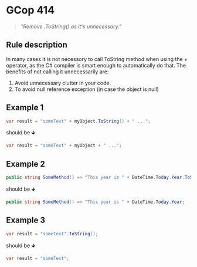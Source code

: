 # GCop 414

> *"Remove .ToString() as it's unnecessary."*

## Rule description

In many cases it is not necessory to call ToString method when using the + operator, as the C# compiler is smart enough to automatically do that. The benefits of not calling it unnecessarily are: 

1.  Avoid unnecessary clutter in your code. 
2.  To avoid null reference exception (in case the object is null)   

## Example 1

```csharp
var result = "someText" + myObject.ToString() + " ...";
```

should be 🡻

```csharp
var result = "someText" + myObject + " ...";
```

## Example 2

```csharp
public string SomeMethod() => "This year is " + DateTime.Today.Year.ToString();
```

should be 🡻

```csharp
public string SomeMethod() => "This year is " + DateTime.Today.Year;
```

## Example 3

```csharp
var result = "someText".ToString();
```

should be 🡻

```csharp
var result = "someText";
```
